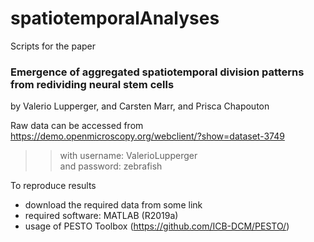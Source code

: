 # spatiotemporalAnalyses
Scripts for the paper

### Emergence of aggregated spatiotemporal division patterns from redividing neural stem cells
by Valerio Lupperger, and Carsten Marr, and Prisca Chapouton

Raw data can be accessed from https://demo.openmicroscopy.org/webclient/?show=dataset-3749
 >>with username: ValerioLupperger  
 >>and password: zebrafish  
 
 To reproduce results  
- download the required data from some link
- required software: MATLAB (R2019a)
- usage of PESTO Toolbox (https://github.com/ICB-DCM/PESTO/)
